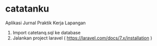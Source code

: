 # catatanku
Aplikasi Jurnal Praktik Kerja Lapangan

1. Import catetanq.sql ke database
2. Jalankan project laravel ( https://laravel.com/docs/7.x/installation )
